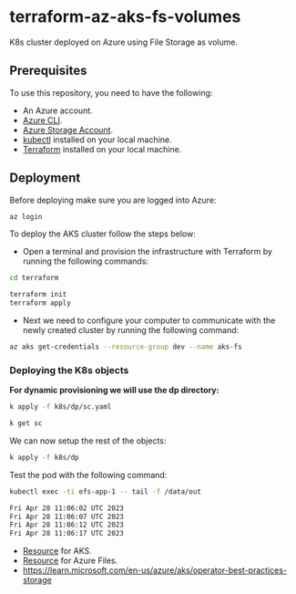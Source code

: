# terraform-az-aks-fs-volumes
K8s cluster deployed on Azure using File Storage as volume.

## Prerequisites

To use this repository, you need to have the following:

- An Azure account.
- [Azure CLI](https://learn.microsoft.com/en-us/cli/azure/get-started-with-azure-cli).
- [Azure Storage Account](https://learn.microsoft.com/en-us/azure/storage/common/storage-introduction).
- [kubectl](https://kubernetes.io/docs/tasks/tools/) installed on your local machine.
- [Terraform](https://developer.hashicorp.com/terraform/tutorials/aws-get-started/install-cli) installed on your local machine.

## Deployment

Before deploying make sure you are logged into Azure:
```bash
az login
```
To deploy the AKS cluster follow the steps below:
- Open a terminal and provision the infrastructure with Terraform by running the following commands:
```bash
cd terraform

terraform init
terraform apply
```
- Next we need to configure your computer to communicate with the newly created cluster by running the following command:
```bash
az aks get-credentials --resource-group dev --name aks-fs
```

### Deploying the K8s objects

<b>For dynamic provisioning we will use the dp directory:</b>

```bash 
k apply -f k8s/dp/sc.yaml 

k get sc
```
We can now setup the rest of the objects:
```bash 
k apply -f k8s/dp 
```
Test the pod with the following command:
```bash
kubectl exec -ti efs-app-1 -- tail -f /data/out

Fri Apr 28 11:06:02 UTC 2023
Fri Apr 28 11:06:07 UTC 2023
Fri Apr 28 11:06:12 UTC 2023
Fri Apr 28 11:06:17 UTC 2023
```

-  [Resource](https://learn.microsoft.com/en-us/azure/developer/terraform/create-k8s-cluster-with-tf-and-aks) for AKS.
-  [Resource](https://learn.microsoft.com/en-us/azure/aks/azure-csi-files-storage-provision) for Azure Files.
-  https://learn.microsoft.com/en-us/azure/aks/operator-best-practices-storage
  